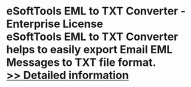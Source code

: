 # eSoftTools EML to TXT Converter - Enterprise License<br />eSoftTools EML to TXT Converter helps to easily export Email EML Messages to TXT file format.<br />[>> Detailed information](https://secure.shareit.com/shareit/product.html?productid=300878274&affiliateid=200057808)